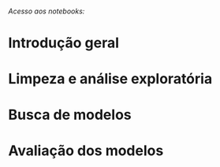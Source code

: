 ###### Acesso aos notebooks:

# Introdução geral

# Limpeza e análise exploratória




# Busca de modelos

# Avaliação dos modelos
